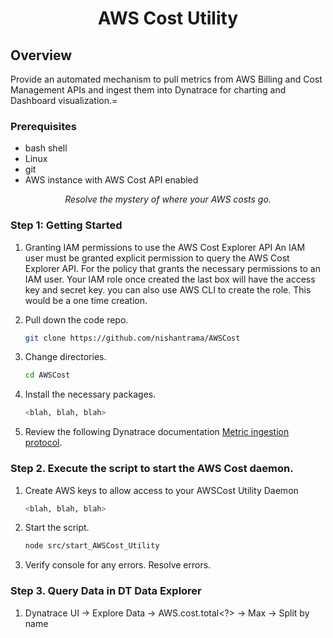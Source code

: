<h1 align="center"> AWS Cost Utility<project-name></h1>

## Overview
Provide an automated mechanism to pull metrics from AWS Billing and Cost Management APIs and ingest them into Dynatrace for charting and Dashboard visualization.=



### Prerequisites
- bash shell
- Linux
- git
- AWS instance with AWS Cost API enabled


<project-description></p>
<p align="center"><i>Resolve the mystery of where your AWS costs go.<project-description></i></p>


### Step 1: Getting Started

1. Granting IAM permissions to use the AWS Cost Explorer API
An IAM user must be granted explicit permission to query the AWS Cost Explorer API. For the policy that grants the necessary permissions to an IAM user. Your IAM role once created the last box will have the access key and secret key. you can also use AWS CLI to create the role. This would be a one time creation. 

2. Pull down the code repo.

   ```bash
   git clone https://github.com/nishantrama/AWSCost
   ```

3. Change directories.

    ```bash
    cd AWSCost
    ```
4. Install the necessary packages.

   ```bash
   <blah, blah, blah>
   ```


5. Review the following Dynatrace documentation [Metric ingestion protocol](https://www.dynatrace.com/support/help/how-to-use-dynatrace/metrics/metric-ingestion/metric-ingestion-protocol).

### Step 2. Execute the script to start the AWS Cost daemon. 

1. Create AWS keys to allow access to your AWSCost Utility Daemon

   ```bash
   <blah, blah, blah>
   ```

2. Start the script.

   ```bash
   node src/start_AWSCost_Utility
   ```

3. Verify console for any errors.  Resolve errors.  <Magic happens here>




### Step 3. Query Data in DT Data Explorer

1. Dynatrace UI -> Explore Data -> AWS.cost.total<?> -> Max -> Split by name